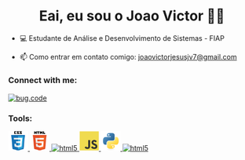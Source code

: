 <h1 align="center">Eai, eu sou o Joao Victor 🙋‍♂️</h1>


- 💻 Estudante de Análise e Desenvolvimento de Sistemas - FIAP

- 📫 Como entrar em contato comigo: joaovictorjesusjv7@gmail.com

<h3 align="left">Connect with me:</h3>
<p align="left">


<a href="https://www.instagram.com/jv__martins_/" target="blank"><img align="center" src="https://raw.githubusercontent.com/rahuldkjain/github-profile-readme-generator/master/src/images/icons/Social/instagram.svg" alt="bug.code" height="30" width="40" /></a>
</p>

<h3 align="left">Tools:</h3>
 <a href="https://www.w3schools.com/css/" target="_blank"> <img src="https://raw.githubusercontent.com/devicons/devicon/master/icons/css3/css3-original-wordmark.svg" alt="css3" width="40" height="40"/> </a> <a href="https://www.w3.org/html/" target="_blank"> <img src="https://raw.githubusercontent.com/devicons/devicon/master/icons/html5/html5-original-wordmark.svg" alt="html5" width="40" height="40"/> <a href="https://www.java.com/pt-BR/" target="_blank"> <img src="http://dicasdejava.com.br/images/logo-java.png" alt="html5" width="40" height="40"/> </a> </a> <a href="https://developer.mozilla.org/en-US/docs/Web/JavaScript" target="_blank"> <img src="https://raw.githubusercontent.com/devicons/devicon/master/icons/javascript/javascript-original.svg" alt="javascript" width="40" height="40"/> </a> <a href="https://www.python.org" target="_blank"> <img src="https://raw.githubusercontent.com/devicons/devicon/master/icons/python/python-original.svg" alt="python" width="40" height="40"/> <a href="" target="_blank"> <img src="https://encrypted-tbn0.gstatic.com/images?q=tbn:ANd9GcScl37ateGATbthhJZqJZlbQobnfoa2Lk7otN204nvYz3pnRQIbBp1kgF2r5MYFesdrF6M&usqp=CAU" alt="html5" width="40" height="40"/> </a> 
 
 

